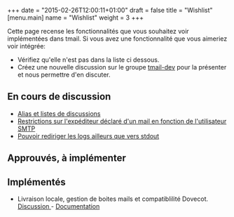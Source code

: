 +++
date = "2015-02-26T12:00:11+01:00"
draft = false
title = "Wishlist"
[menu.main]
name = "Wishlist"
weight = 3
+++

Cette page recense les fonctionnalités que vous souhaitez voir implémentées dans tmail.
Si vous avez une fonctionnalité que vous aimeriez voir intégrée: 
	
* Vérifiez qu'elle n'est pas dans la liste ci dessous.
* Créez une nouvelle discussion sur le groupe [tmail-dev](https://groups.google.com/forum/#!forum/tmail-dev) pour la présenter et nous permettre d'en discuter.


## En cours de discussion

* [Alias et listes de discussions](https://groups.google.com/forum/#!topic/tmail-dev/-zIJiRoIFDc)
* [Restrictions sur l'expéditeur déclaré d'un mail en fonction de l'utilisateur SMTP](https://groups.google.com/forum/#!topic/tmail-dev/hFF8BlEWeXQ)
* [Pouvoir rediriger les logs ailleurs que vers stdout](https://groups.google.com/forum/#!topic/tmail-dev/4yfkxNB7LYA)

## Approuvés, à implémenter


## Implémentés
*  Livraison locale, gestion de boites mails et compatiblilité Dovecot. <a href="https://groups.google.com/forum/#!topic/tmail-dev/niW_EtXkZKQ" target="_blank"> Discussion </a> - [Documentation](/doc/mailboxes/)